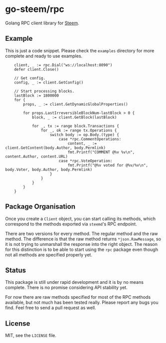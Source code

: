 # go-steem/rpc

Golang RPC client library for [Steem](https://steem.io).

## Example

This is just a code snippet. Please check the `examples` directory
for more complete and ready to use examples.

```golang
    client, _ := rpc.Dial("ws://localhost:8090")
    defer client.Close()

    // Get config.
    config, _ := client.GetConfig()

    // Start processing blocks.
	lastBlock := 1800000
    for {
        props, _ := client.GetDynamicGlobalProperties()

        for props.LastIrreversibleBlockNum-lastBlock > 0 {
            block, _ := client.GetBlock(lastBlock)

			for _, tx := range block.Transactions {
				for _, ok := range tx.Operations {
					switch body := op.Body.(type) {
						case *rpc.CommentOperations:
							content, _ := client.GetContent(body.Author, body.Permlink)
							fmt.Printf("COMMENT @%v %v\n", content.Author, content.URL)
						case *rpc.VoteOperation:
							fmt.Printf("@%v voted for @%v/%v\n", body.Voter, body.Author, body.Permlink)
					}
				}
			}
		}
	}
```

## Package Organisation

Once you create a `Client` object, you can start calling its methods,
which correspond to the methods exported via `steemd`'s RPC endpoint.

There are two versions for every method. The regular method and the raw method.
The difference is that the raw method returns `*json.RawMessage`, so it is not
trying to unmarshall the response into the right object. The reason for this
distinction is to be able to start using the `rpc` package even though not all
methods are specified properly yet.

## Status

This package is still under rapid development and it is by no means complete.
There is no promise considering API stability yet.

For now there are raw methods specified for most of the RPC methods available,
but not much has been tested really. Please report any bugs you find. Feel free
to send a pull request as well.

## License

MIT, see the `LICENSE` file.
